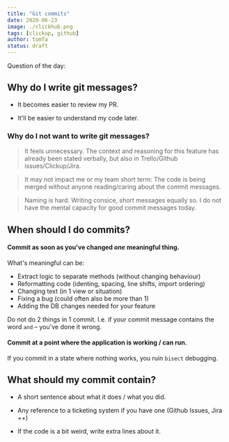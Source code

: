 ```yaml
---
title: "Git commits"
date: 2020-06-23
image: ./clickhub.png
tags: [clickup, github]
author: tomfa
status: draft
---
```


Question of the day:

## Why do I write git messages? 

- It becomes easier to review my PR.

- It'll be easier to understand my code later.

### Why do I not want to write git messages?

> It feels unnecessary. The context and reasoning for this feature has already 
  been stated verbally, but also in Trello/Github issues/Clickup/Jira. 

> It may not impact me or my team short term: The code is being merged without
  anyone reading/caring about the commit messages. 

> Naming is hard. Writing consice, short messages equally so. I do not have
  the mental capacity for good commit messages today.

## When should I do commits?

#### Commit as soon as you've changed *one* meaningful thing.

What's meaningful can be:

- Extract logic to separate methods (without changing behaviour)
- Reformatting code (identing, spacing, line shifts, import ordering)
- Changing text (in 1 view or situation)
- Fixing a bug (could often also be more than 1)
- Adding the DB changes needed for your feature

Do not do 2 things in 1 commit. I.e. if your commit message contains the 
word `and` – you've done it wrong.

#### Commit at a point where the application is working / can run.

If you commit in a state where nothing works, you ruin `bisect` debugging.


## What should my commit contain?

- A short sentence about what it does / what you did.

- Any reference to a ticketing system if you have one (Github Issues, Jira ++)

- If the code is a bit weird, write extra lines about it.
